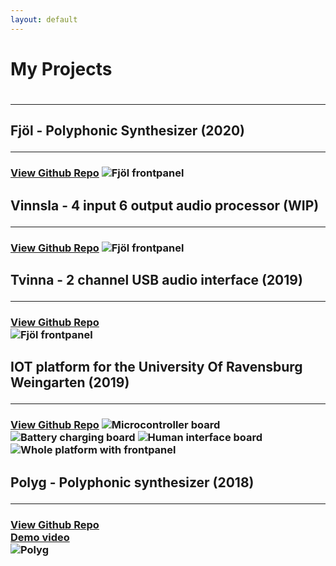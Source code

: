 ```yaml
---
layout: default
---
```

<h1> My Projects
<h1> <hr style="border-width: 10px;">


<h2> Fjöl - Polyphonic Synthesizer (2020)
<hr>
<h3> <a href="https://github.com/hallmar/Eurorack-Modules/tree/master/Fj%C3%B6l" target="_blank">View Github Repo</a>
<img src="/assets/img/fjöl.png" alt="Fjöl frontpanel">


<h2> Vinnsla - 4 input 6 output audio processor (WIP)
<hr>
<h3>   <a href="https://github.com/hallmar/Vinnsla-Audio-processor" target="_blank" >View Github Repo</a>
<img src="/assets/img/Screenshot 2020-11-20 at 21.41.37.png" alt="Fjöl frontpanel">

<h2> Tvinna - 2 channel USB audio interface (2019)
<hr>
<h3> <a href="https://github.com/hallmar/Eurorack-Modules/tree/master/Tvinna" target="_blank" >View Github Repo</a> 
<br>
<img src="/assets/img/Screenshot 2020-11-20 at 21.40.47.png" alt="Fjöl frontpanel">

<h2> IOT platform for the University Of Ravensburg Weingarten (2019)
<hr>  
<h3> <a href="https://github.com/hallmar/IOT-Platform" target="_blank" >View Github Repo</a>

<img src="/assets/img/IMG_2385.JPG" alt="Microcontroller board">
<img src="/assets/img/IMG_2386.JPG" alt="Battery charging board ">
<img src="/assets/img/img_2389.jpg" alt="Human interface board">
<img src="/assets/img/img_2388.jpg" alt="Whole platform with frontpanel">

<h2> Polyg - Polyphonic synthesizer (2018)
<hr> 
<h3> <a href="https://github.com/hallmar/Eurorack-Modules/tree/master/Polyg%20v2" target="_blank" >View Github Repo</a>
<br>
<a href="https://www.youtube.com/embed/tgbNymZ7vqY" target="_blank" >Demo video</a>
  
<br>
<img src="/assets/img/polyg.jpg" alt="Polyg">
  



